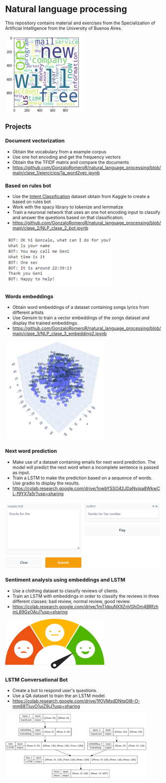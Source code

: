# Natural language processing 
This repository contains material and exercises from the Specialization of Artificial Intelligence from the University of Buenos Aires.

<img src="./docs/images/words.PNG" width="250" height="250">

## Projects

### Document vectorization
* Obtain the vocabulary from a example corpus
* Use one hot encoding and get the frequency vectors
* Obtain the the TFIDF matrix and compare the documents 
* https://github.com/GonzaloRomeroR/natural_language_processing/blob/main/clase_1/ejercicios/1a_word2vec.ipynb

### Based on rules bot 
* Use the [Intent Classification](https://www.kaggle.com/datasets?search=Intent+Classification) dataset obtain from Kaggle to create a based on rules bot 
* Work with the spacy library to tokenize and lemmatize
* Train a neuronal network that uses an one hot encoding input to classify and answer the questions based on that classification.
* https://github.com/GonzaloRomeroR/natural_language_processing/blob/main/clase_2/NLP_clase_2_bot.ipynb


<img src="./docs/images/bot_image.PNG">

### Words embeddings
* Obtain word embeddings of a dataset containing songs lyrics from different artists
* Use Gensim to train a vector embeddings of the songs dataset and display the trained embeddings.
* https://github.com/GonzaloRomeroR/natural_language_processing/blob/main/clase_3/NLP_clase_3_embedding2.ipynb

<img src="./docs/images/embeddings3D.PNG" width="320" height="320">


### Next word prediction
* Make use of a dataset containing emails for next word prediction. The model will predict the next word when a incomplete sentence is passed as input.
* Train a LSTM to make the prediction based on a sequence of words. Use gradio to display the results.
* https://colab.research.google.com/drive/1owbYSSO42JDaNviqa8WkwCL-f9YX7a5r?usp=sharing

<img src="./docs/images/prediction.PNG" width="520" height="220">

### Sentiment analysis using embeddings and LSTM 
*  Use a clothing dataset to classify reviews of clients.
*  Train an LSTM with embeddings in order to classify the reviews in three different classes: bad review, normal review, good review.
*  https://colab.research.google.com/drive/1mTIdpuNX9ZnVGhOm4BRfzhmL89GxOArJ?usp=sharing


<img src="./docs/images/sentiment.png" width="320" height="160">

### LSTM Conversational Bot
* Create a bot to respond user's questions.
* Use a QA dataset to train the an LSTM model.
* https://colab.research.google.com/drive/1fOVMsdDNtqOI8-O-mm68TIuyO1ujZ9jJ?usp=sharing


<img src="./docs/images/architecture.PNG" width="460" height="210">


